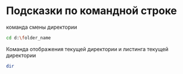 # Подсказки по командной строке

команда смены директории 
```sh
cd d:\folder_name
```
Команда отображения текущей директории и листинга текущей директории
```sh
dir
```